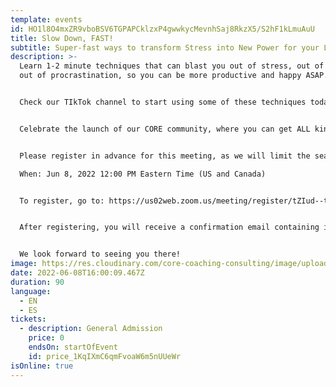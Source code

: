 ```yaml
---
template: events
id: HO1l8O4mxZR9vboBSV6TGPAPCklzxP4gwwkycMevnhSaj8RkzX5/S2hF1kLmuAuU
title: Slow Down, FAST!
subtitle: Super-fast ways to transform Stress into New Power for your Life & Work
description: >-
  Learn 1-2 minute techniques that can blast you out of stress, out of anxiety,
  out of procrastination, so you can be more productive and happy ASAP.


  Check our TIkTok channel to start using some of these techniques today. 


  Celebrate the launch of our CORE community, where you can get ALL kinds of free stuff that will make your life a whole lot easier.


  Please register in advance for this meeting, as we will limit the seats for this event

  When: Jun 8, 2022 12:00 PM Eastern Time (US and Canada) 


  To register, go to: https://us02web.zoom.us/meeting/register/tZIud--trTIrHtPO64CvB1PyG5rAijPKlXBH 


  After registering, you will receive a confirmation email containing information about joining the meeting.


  We look forward to seeing you there!
image: https://res.cloudinary.com/core-coaching-consulting/image/upload/v1648312183/really_fast_ways_to_slow_down_fafekb.jpg
date: 2022-06-08T16:00:09.467Z
duration: 90
language:
  - EN
  - ES
tickets:
  - description: General Admission
    price: 0
    endsOn: startOfEvent
    id: price_1KqIXmC6qmFvoaW6m5nUUeWr
isOnline: true
---
```

